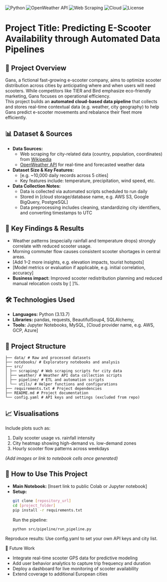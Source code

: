 ![Python](https://img.shields.io/badge/Python-3.13.7-blue?logo=python&logoColor=white)
![OpenWeather API](https://img.shields.io/badge/API-OpenWeather-00A4D3?logo=openweather&logoColor=white)
![Web Scraping](https://img.shields.io/badge/Web%20Scraping-BeautifulSoup-green?logo=python&logoColor=white)
![Cloud](https://img.shields.io/badge/Cloud-[GoogleCloud]-blueviolet?logo=cloudflare&logoColor=white)
![License](https://img.shields.io/badge/License-MIT-lightgrey)

# Project Title: Predicting E-Scooter Availability through Automated Data Pipelines

## 🎯 Project Overview
Gans, a fictional fast-growing e-scooter company, aims to optimize scooter distribution across cities by anticipating where and when users will need scooters. While competitors like TIER and Bird emphasize eco-friendly marketing, Gans focuses on operational efficiency.  
This project builds an **automated cloud-based data pipeline** that collects and stores real-time contextual data (e.g. weather, city geography) to help Gans predict e-scooter movements and rebalance their fleet more efficiently.

## 📊 Dataset & Sources
- **Data Sources:**
  - Web scraping for city-related data (country, population, coordinates) from [Wikipedia](https://en.wikipedia.org/)
  - [OpenWeather API](https://openweathermap.org/api) for real-time and forecasted weather data
- **Dataset Size & Key Features:**
  - [e.g. ~10,000 daily records across 5 cities]
  - Key features include: temperature, precipitation, wind speed, etc.
- **Data Collection Notes:**
  - Data is collected via automated scripts scheduled to run daily
  - Stored in [cloud storage/database name, e.g. AWS S3, Google BigQuery, PostgreSQL]
  - Data preprocessing includes cleaning, standardizing city identifiers, and converting timestamps to UTC

## 🚀 Key Findings & Results
- Weather patterns (especially rainfall and temperature drops) strongly correlate with reduced scooter usage.
- Morning commuter flow causes consistent scooter shortages in central areas.
- [Add 1–2 more insights, e.g. elevation impacts, tourist hotspots]
- [Model metrics or evaluation if applicable, e.g. initial correlation, accuracy]
- **Business impact:** Improved scooter redistribution planning and reduced manual relocation costs by [ ]%.

## 🛠️ Technologies Used
- **Languages:** Python (3.13.7)
- **Libraries:** pandas, requests, BeautifulSoup4, SQLAlchemy, 
- **Tools:** Jupyter Notebooks, MySQL, [Cloud provider name, e.g. AWS, GCP, Azure]

## 📁 Project Structure
```
├── data/ # Raw and processed datasets
├── notebooks/ # Exploratory notebooks and analysis
├── src/
│ ├── scraping/ # Web scraping scripts for city data
│ ├── weather/ # Weather API data collection scripts
│ ├── pipeline/ # ETL and automation scripts
│ └── utils/ # Helper functions and configurations
├── requirements.txt # Project dependencies
├── README.md # Project documentation
└── config.yaml # API keys and settings (excluded from repo)
```

## 📈 Visualisations
Include plots such as:
1. Daily scooter usage vs. rainfall intensity  
2. City heatmap showing high-demand vs. low-demand zones  
3. Hourly scooter flow patterns across weekdays  

*(Add images or link to notebook cells once generated)*

## 🔗 How to Use This Project
- **Main Notebook:** [Insert link to public Colab or Jupyter notebook]
- **Setup:**
    ```bash
    git clone [repository_url]
    cd [project_folder]
    pip install -r requirements.txt
    ```
    Run the pipeline:
    ```
    python src/pipeline/run_pipeline.py
    ```

Reproduce results: Use config.yaml to set your own API keys and city list.

🚀 Future Work

* Integrate real-time scooter GPS data for predictive modeling
* Add user behavior analytics to capture trip frequency and duration
* Deploy a dashboard for live monitoring of scooter availability
* Extend coverage to additional European cities

